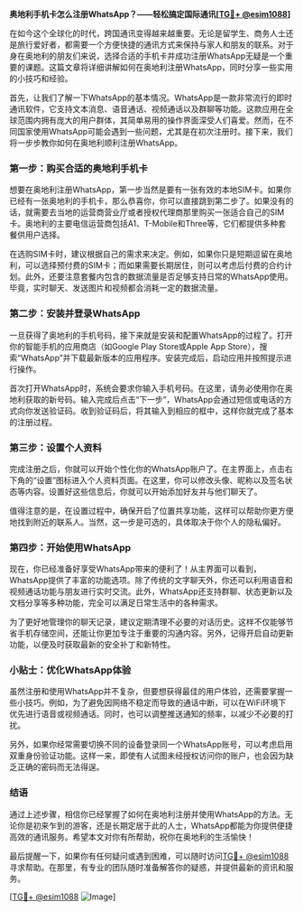 **奥地利手机卡怎么注册WhatsApp？——轻松搞定国际通讯[[TG💪+ @esim1088](https://t.me/s/esim1088)]**

在如今这个全球化的时代，跨国通讯变得越来越重要。无论是留学生、商务人士还是旅行爱好者，都需要一个方便快捷的通讯方式来保持与家人和朋友的联系。对于身在奥地利的朋友们来说，选择合适的手机卡并成功注册WhatsApp无疑是一个重要的课题。这篇文章将详细讲解如何在奥地利注册WhatsApp，同时分享一些实用的小技巧和经验。

首先，让我们了解一下WhatsApp的基本情况。WhatsApp是一款非常流行的即时通讯软件，它支持文本消息、语音通话、视频通话以及群聊等功能。这款应用在全球范围内拥有庞大的用户群体，其简单易用的操作界面深受人们喜爱。然而，在不同国家使用WhatsApp可能会遇到一些问题，尤其是在初次注册时。接下来，我们将一步步教你如何在奥地利顺利注册WhatsApp。

### 第一步：购买合适的奥地利手机卡

想要在奥地利注册WhatsApp，第一步当然是要有一张有效的本地SIM卡。如果你已经有一张奥地利的手机卡，那么恭喜你，你可以直接跳到第二步了。如果没有的话，就需要去当地的运营商营业厅或者授权代理商那里购买一张适合自己的SIM卡。奥地利的主要电信运营商包括A1、T-Mobile和Three等，它们都提供多种套餐供用户选择。

在选购SIM卡时，建议根据自己的需求来决定。例如，如果你只是短期逗留在奥地利，可以选择预付费的SIM卡；而如果需要长期居住，则可以考虑后付费的合约计划。此外，还要注意套餐内包含的数据流量是否足够支持日常的WhatsApp使用。毕竟，实时聊天、发送图片和视频都会消耗一定的数据流量。

### 第二步：安装并登录WhatsApp

一旦获得了奥地利的手机号码，接下来就是安装和配置WhatsApp的过程了。打开你的智能手机的应用商店（如Google Play Store或Apple App Store），搜索“WhatsApp”并下载最新版本的应用程序。安装完成后，启动应用并按照提示进行操作。

首次打开WhatsApp时，系统会要求你输入手机号码。在这里，请务必使用你在奥地利获取的新号码。输入完成后点击“下一步”，WhatsApp会通过短信或电话的方式向你发送验证码。收到验证码后，将其输入到相应的框中，这样你就完成了基本的注册过程。

### 第三步：设置个人资料

完成注册之后，你就可以开始个性化你的WhatsApp账户了。在主界面上，点击右下角的“设置”图标进入个人资料页面。在这里，你可以修改头像、昵称以及签名状态等内容。设置好这些信息后，你就可以开始添加好友并与他们聊天了。

值得注意的是，在设置过程中，确保开启了位置共享功能，这样可以帮助你更方便地找到附近的联系人。当然，这一步是可选的，具体取决于你个人的隐私偏好。

### 第四步：开始使用WhatsApp

现在，你已经准备好享受WhatsApp带来的便利了！从主界面可以看到，WhatsApp提供了丰富的功能选项。除了传统的文字聊天外，你还可以利用语音和视频通话功能与朋友进行实时交流。此外，WhatsApp还支持群聊、状态更新以及文档分享等多种功能，完全可以满足日常生活中的各种需求。

为了更好地管理你的聊天记录，建议定期清理不必要的对话历史。这样不仅能够节省手机存储空间，还能让你更加专注于重要的沟通内容。另外，记得开启自动更新功能，以便及时获取最新的安全补丁和新特性。

### 小贴士：优化WhatsApp体验

虽然注册和使用WhatsApp并不复杂，但要想获得最佳的用户体验，还需要掌握一些小技巧。例如，为了避免因网络不稳定而导致的通话中断，可以在WiFi环境下优先进行语音或视频通话。同时，也可以调整推送通知的频率，以减少不必要的打扰。

另外，如果你经常需要切换不同的设备登录同一个WhatsApp账号，可以考虑启用双重身份验证功能。这样一来，即使有人试图未经授权访问你的账户，也会因为缺乏正确的密码而无法得逞。

### 结语

通过上述步骤，相信你已经掌握了如何在奥地利注册并使用WhatsApp的方法。无论你是初来乍到的游客，还是长期定居于此的人士，WhatsApp都能为你提供便捷高效的通讯服务。希望本文对你有所帮助，祝你在奥地利的生活愉快！

最后提醒一下，如果你有任何疑问或遇到困难，可以随时访问[TG💪+ @esim1088](https://t.me/s/esim1088)寻求帮助。在那里，有专业的团队随时准备解答你的疑惑，并提供最新的资讯和服务。

[[TG💪+ @esim1088](https://t.me/s/esim1088) ![Image](https://i.postimg.cc/4NQfJmqS/Snipaste-2025-05-13-00-14-12.png)]